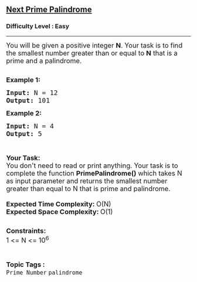 <h2><a href="https://practice.geeksforgeeks.org/problems/next-prime-palindrome4153/1?page=1&status[]=unsolved&sprint=ac8ee23ce5c164674a81a333c8bf8e10&sortBy=submissions">Next Prime Palindrome</a></h2><h3>Difficulty Level : Easy</h3><hr><div class="problems_problem_content__Xm_eO"><p><span style="font-size:18px">You will be given a positive integer <strong>N</strong>. Your task is to find the smallest number greater than or equal to <strong>N</strong> that is a prime and a palindrome.</span><br>
&nbsp;</p>

<p><span style="font-size:18px"><strong>Example 1:</strong></span></p>

<pre><span style="font-size:18px"><strong>Input: </strong>N = 12
<strong>Output: </strong>101
</span></pre>

<p><span style="font-size:18px"><strong>Example 2:</strong></span></p>

<pre><span style="font-size:18px"><strong>Input: </strong>N = 4
<strong>Output: </strong>5
</span></pre>

<p>&nbsp;</p>

<p><span style="font-size:18px"><strong>Your Task:</strong><br>
You don't need to read or print anything. Your task is to complete the function&nbsp;<strong>PrimePalindrome()</strong>&nbsp;which takes N as input parameter and returns the smallest number greater than equal to N that is prime and palindrome.<br>
<br>
<strong>Expected Time Complexity:&nbsp;</strong>O(N)<br>
<strong>Expected Space Complexity:&nbsp;</strong>O(1)</span><br>
&nbsp;</p>

<p><span style="font-size:18px"><strong>Constraints:</strong><br>
1 &lt;= N &lt;= 10<sup>6</sup></span></p>
</div><br><p><span style=font-size:18px><strong>Topic Tags : </strong><br><code>Prime Number</code>&nbsp;<code>palindrome</code>&nbsp;